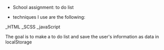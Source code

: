 - School assignment: to do list

- techniques I use are the following:

_HTML
_SCSS
 _javaScript

 The goal is to make a to do list and save the user's information as data in localStorage
